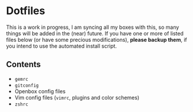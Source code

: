 # Dotfiles

This is a work in progress, I am syncing all my boxes with this, so many things will be added in the (near) future. If you have one or more of listed files below (or have some precious modifications), **please backup them**, if you intend to use the automated install script.

## Contents

*  `gemrc`
*  `gitconfig`
*  Openbox config files
*  Vim config files (`vimrc`, plugins and color schemes)
*  `zshrc`
